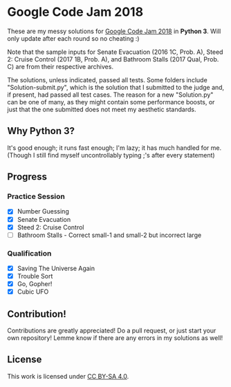 # Google Code Jam 2018
These are my messy solutions for
[Google Code Jam 2018](https://codejam.withgoogle.com/2018/) in **Python 3**.
Will only update after each round so no cheating :)

Note that the sample inputs for Senate Evacuation (2016 1C, Prob. A), Steed 2:
Cruise Control (2017 1B, Prob. A), and Bathroom Stalls (2017 Qual, Prob. C) are
from their respective archives.

The solutions, unless indicated, passed all tests. Some folders include
"Solution-submit.py", which is the solution that I submitted to the judge and,
if present, had passed all test cases. The reason for a new "Solution.py" can
be one of many, as they might contain some performance boosts, or just that
the one submitted does not meet my aesthetic standards.

## Why Python 3?
It's good enough; it runs fast enough; I'm lazy; it has much handled for me.
(Though I still find myself uncontrollably typing ;'s after every statement)

## Progress
### Practice Session
- [x] Number Guessing
- [x] Senate Evacuation
- [x] Steed 2: Cruise Control
- [ ] Bathroom Stalls - Correct small-1 and small-2 but incorrect large

### Qualification
- [x] Saving The Universe Again
- [x] Trouble Sort
- [x] Go, Gopher!
- [x] Cubic UFO

## Contribution!
Contributions are greatly appreciated! Do a pull request, or just start your
own repository! Lemme know if there are any errors in my solutions as well!

## License
This work is licensed under [CC BY-SA 4.0](./LICENSE.md).
